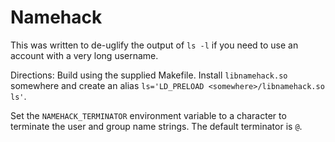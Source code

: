 # Namehack

This was written to de-uglify the output of `ls -l` if you need to use an account
with a very long username.

Directions: Build using the supplied Makefile. Install `libnamehack.so` somewhere
and create an alias `ls='LD_PRELOAD <somewhere>/libnamehack.so ls'`.

Set the `NAMEHACK_TERMINATOR` environment variable to a character to terminate
the user and group name strings. The default terminator is `@`.
